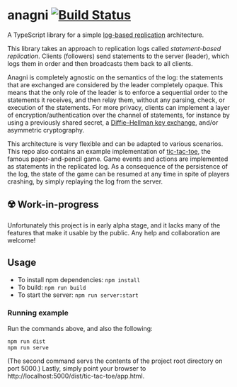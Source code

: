 # anagni [![Build Status](https://travis-ci.com/acondolu/anagni.svg?token=KEjzsAkTQF4oSVN4fngW&branch=master)](https://travis-ci.com/acondolu/anagni)

A TypeScript library for a simple [log-based replication](https://en.wikipedia.org/wiki/State_machine_replication#Input_Log) architecture.

This library takes an approach to replication logs called _statement-based replication_. Clients (followers) send statements to the server (leader), which logs them in order and then broadcasts them back to all clients.

Anagni is completely agnostic on the semantics of the log: the statements that are exchanged are considered by the leader completely opaque. This means that the only role of the leader is to enforce a sequential order to the statements it receives, and then relay them, without any parsing, check, or execution of the statements. For more privacy, clients can implement a layer of encryption/authentication over the channel of statements, for instance by using a previously shared secret, a [Diffie–Hellman key exchange](https://en.wikipedia.org/wiki/Diffie–Hellman_key_exchange#Operation_with_more_than_two_parties), and/or asymmetric cryptography.

This architecture is very flexible and can be adapted to various scenarios. This repo also contains an example implementation of [tic-tac-toe](https://en.wikipedia.org/wiki/Tic-tac-toe), the famous paper-and-pencil game. Game events and actions are implemented as statements in the replicated log. As a consequence of the persistence of the log, the state of the game can be resumed at any time in spite of players crashing, by simply replaying the log from the server.

## ☢️ Work-in-progress
Unfortunately this project is in early alpha stage, and it lacks many of the features that make it usable by the public. Any help and collaboration are welcome!

## Usage

- To install npm dependencies: `npm install`
- To build: `npm run build`
- To start the server: `npm run server:start`

### Running example
Run the commands above, and also the following:
```
npm run dist
npm run serve
```
(The second command servs the contents of the project root directory on port 5000.)
Lastly, simply point your browser to 
http://localhost:5000/dist/tic-tac-toe/app.html.